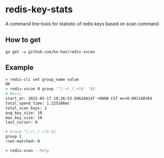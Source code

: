# redis-key-stats
A command line tools for statistic of redis keys based on scan command


## How to get

`go get -u github.com/ko-han/redis-xscan`

## Example
```bash
» redis-cli set group_name value
OK
» redis-xscan 0 group '^(.+)_(.+)$' '$1'
# Basic
start_at: 2022-05-17 19:26:53.846204147 +0800 CST m=+0.001160364
total_spend_time: 1.225106ms
total_scan_keys: 1
avg_key_size: 10
max_key_size: 10
last_cursor: 0

# Group ^(.+)_(.+)$ $1
group 1
<not-matched> 0

» redis-xcan --help

```
